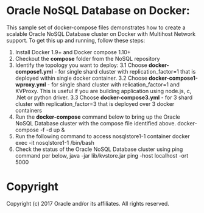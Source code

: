 Oracle NoSQL Database on Docker: 
==========
This sample set of docker-compose files demonstrates how to create a scalable Oracle NoSQL Database cluster on Docker with Multihost Network support. To get this up and running, follow these steps:

 1. Install Docker 1.9+ and Docker compose 1.10+
 2. Checkout the **compose** folder from the NoSQL repository
 3. Identify the topology you want to deploy:
    3.1 Choose **docker-compose1.yml** - for single shard cluster with replication_factor=1 that is deployed within single docker container.
    3.2 Choose **docker-compose1-wproxy.yml** - for single shard cluster with relication_factor=1 and KVProxy. This is useful if you are building application using node.js, c, .Net or python driver.
    3.3 Choose **docker-compose3.yml** - for 3 shard cluster with replication_factor=3 that is deployed over 3 docker containers
 4. Run the **docker-compose** command below to bring up the Oracle NoSQL Database cluster with the compose file identified above.
        docker-compose -f <docker-compose-file-from-step3> -d up &
 5. Run the following command to access nosqlstore1-1 container
        docker exec -it nosqlstore1-1 /bin/bash
 6. Check the status of the Oracle NoSQL Database cluster using ping command per below,
        java -jar lib/kvstore.jar ping -host localhost -ort 5000

# Copyright
Copyright (c) 2017 Oracle and/or its affiliates. All rights reserved.
